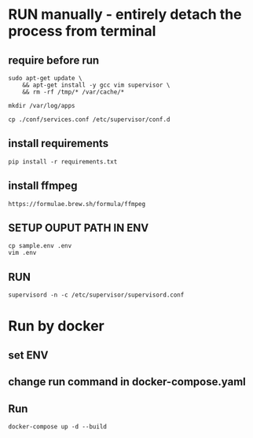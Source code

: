 # RUN manually - entirely detach the process from terminal
## require before run
```
sudo apt-get update \
    && apt-get install -y gcc vim supervisor \
    && rm -rf /tmp/* /var/cache/* 
```
```
mkdir /var/log/apps
```
```
cp ./conf/services.conf /etc/supervisor/conf.d
```
## install requirements
```
pip install -r requirements.txt
```
## install ffmpeg
```
https://formulae.brew.sh/formula/ffmpeg
```
## SETUP OUPUT PATH IN ENV
```
cp sample.env .env
vim .env
```
## RUN
```
supervisord -n -c /etc/supervisor/supervisord.conf
```

# Run by docker
## set ENV
## change run command in docker-compose.yaml
## Run
```
docker-compose up -d --build
```